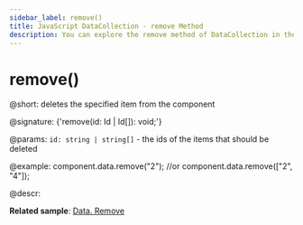 ```yaml
---
sidebar_label: remove()
title: JavaScript DataCollection - remove Method 
description: You can explore the remove method of DataCollection in the documentation of the DHTMLX JavaScript UI library. Browse developer guides and API reference, try out code examples and live demos, and download a free 30-day evaluation version of DHTMLX Suite 7.
---
```


# remove()

@short: deletes the specified item from the component

@signature: {'remove(id: Id | Id[]): void;'}

@params:
`id: string | string[]` - the ids of the items that should be deleted 

@example:
component.data.remove("2");
//or
component.data.remove(["2", "4"]);

@descr:

**Related sample**: [Data. Remove](https://snippet.dhtmlx.com/ugdlqgp5)

[comment]: # (@related:window/customization.md#controls-and-operations)
